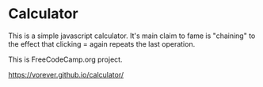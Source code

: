 # Calculator 

This is a simple javascript calculator. It's main claim to fame is
"chaining" to the effect that clicking = again repeats the last 
operation.

This is FreeCodeCamp.org project.

https://vorever.github.io/calculator/


